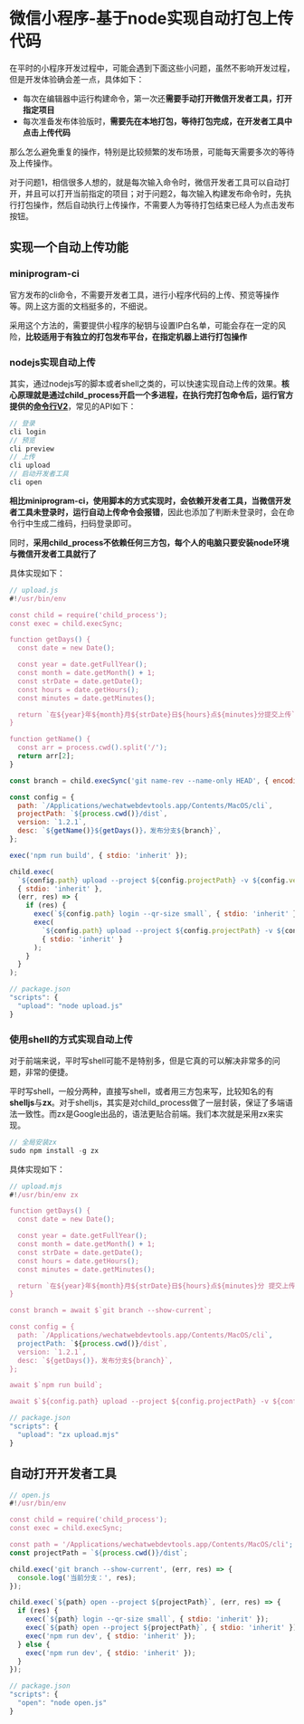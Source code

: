 # 微信小程序-基于node实现自动打包上传代码

在平时的小程序开发过程中，可能会遇到下面这些小问题，虽然不影响开发过程，但是开发体验确会差一点，具体如下：

- 每次在编辑器中运行构建命令，第一次还**需要手动打开微信开发者工具，打开指定项目**
- 每次准备发布体验版时，**需要先在本地打包，等待打包完成，在开发者工具中点击上传代码**

那么怎么避免重复的操作，特别是比较频繁的发布场景，可能每天需要多次的等待及上传操作。

对于问题1，相信很多人想的，就是每次输入命令时，微信开发者工具可以自动打开，并且可以打开当前指定的项目；对于问题2，每次输入构建发布命令时，先执行打包操作，然后自动执行上传操作，不需要人为等待打包结束已经人为点击发布按钮。

## 实现一个自动上传功能

### miniprogram-ci

官方发布的cli命令，不需要开发者工具，进行小程序代码的上传、预览等操作等。网上这方面的文档挺多的，不细说。

采用这个方法的，需要提供小程序的秘钥与设置IP白名单，可能会存在一定的风险，**比较适用于有独立的打包发布平台，在指定机器上进行打包操作**

### nodejs实现自动上传

其实，通过nodejs写的脚本或者shell之类的，可以快速实现自动上传的效果。**核心原理就是通过child_process开启一个多进程，在执行完打包命令后，运行官方提供的[命令行V2](https://developers.weixin.qq.com/miniprogram/dev/devtools/cli.html#%E8%87%AA%E5%8A%A8%E9%A2%84%E8%A7%88)**，常见的API如下：

```javascript
// 登录
cli login
// 预览
cli preview
// 上传
cli upload
// 启动开发者工具
cli open
```

**相比miniprogram-ci，使用脚本的方式实现时，会依赖开发者工具，当微信开发者工具未登录时，运行自动上传命令会报错**，因此也添加了判断未登录时，会在命令行中生成二维码，扫码登录即可。

同时，**采用child_process不依赖任何三方包，每个人的电脑只要安装node环境与微信开发者工具就行了**

具体实现如下：

```javascript
// upload.js
#!/usr/bin/env

const child = require('child_process');
const exec = child.execSync;

function getDays() {
  const date = new Date();

  const year = date.getFullYear();
  const month = date.getMonth() + 1;
  const strDate = date.getDate();
  const hours = date.getHours();
  const minutes = date.getMinutes();

  return `在${year}年${month}月${strDate}日${hours}点${minutes}分提交上传`;
}

function getName() {
  const arr = process.cwd().split('/');
  return arr[2];
}

const branch = child.execSync('git name-rev --name-only HEAD', { encoding: 'utf8' });

const config = {
  path: `/Applications/wechatwebdevtools.app/Contents/MacOS/cli`,
  projectPath: `${process.cwd()}/dist`,
  version: `1.2.1`,
  desc: `${getName()}${getDays()}，发布分支${branch}`,
};

exec('npm run build', { stdio: 'inherit' });

child.exec(
  `${config.path} upload --project ${config.projectPath} -v ${config.version} -d ${config.desc}`,
  { stdio: 'inherit' },
  (err, res) => {
    if (res) {
      exec(`${config.path} login --qr-size small`, { stdio: 'inherit' });
      exec(
        `${config.path} upload --project ${config.projectPath} -v ${config.version} -d ${config.desc}`,
        { stdio: 'inherit' }
      );
    }
  }
);
```

```javascript
// package.json
"scripts": {
  "upload": "node upload.js"
}
```



### 使用shell的方式实现自动上传

对于前端来说，平时写shell可能不是特别多，但是它真的可以解决非常多的问题，非常的便捷。

平时写shell，一般分两种，直接写shell，或者用三方包来写，比较知名的有**shelljs**与**zx**。对于shelljs，其实是对child_process做了一层封装，保证了多端语法一致性。而zx是Google出品的，语法更贴合前端。我们本次就是采用zx来实现。

```javascript
// 全局安装zx
sudo npm install -g zx
```

具体实现如下：

```javascript
// upload.mjs
#!/usr/bin/env zx

function getDays() {
  const date = new Date();

  const year = date.getFullYear();
  const month = date.getMonth() + 1;
  const strDate = date.getDate();
  const hours = date.getHours();
  const minutes = date.getMinutes();

  return `在${year}年${month}月${strDate}日${hours}点${minutes}分 提交上传`;
}

const branch = await $`git branch --show-current`;

const config = {
  path: `/Applications/wechatwebdevtools.app/Contents/MacOS/cli`,
  projectPath: `${process.cwd()}/dist`,
  version: `1.2.1`,
  desc: `${getDays()}，发布分支${branch}`,
};

await $`npm run build`;

await $`${config.path} upload --project ${config.projectPath} -v ${config.version} -d ${config.desc}`;
```

```javascript
// package.json
"scripts": {
  "upload": "zx upload.mjs"
}
```



## 自动打开开发者工具

```javascript
// open.js
#!/usr/bin/env

const child = require('child_process');
const exec = child.execSync;

const path = '/Applications/wechatwebdevtools.app/Contents/MacOS/cli';
const projectPath = `${process.cwd()}/dist`;

child.exec('git branch --show-current', (err, res) => {
  console.log('当前分支：', res);
});

child.exec(`${path} open --project ${projectPath}`, (err, res) => {
  if (res) {
    exec(`${path} login --qr-size small`, { stdio: 'inherit' });
    exec(`${path} open --project ${projectPath}`, { stdio: 'inherit' });
    exec('npm run dev', { stdio: 'inherit' });
  } else {
    exec('npm run dev', { stdio: 'inherit' });
  }
});
```

```javascript
// package.json
"scripts": {
  "open": "node open.js"
}
```

